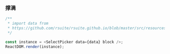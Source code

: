 ### 撑满

<!--start-code-->

```js
/**
 * import data from
 * https://github.com/rsuite/rsuite.github.io/blob/master/src/resources/data/users.js
 */

const instance = <SelectPicker data={data} block />;
ReactDOM.render(instance);
```

<!--end-code-->
